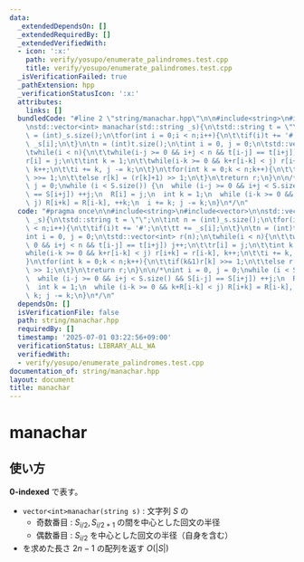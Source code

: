 ```yaml
---
data:
  _extendedDependsOn: []
  _extendedRequiredBy: []
  _extendedVerifiedWith:
  - icon: ':x:'
    path: verify/yosupo/enumerate_palindromes.test.cpp
    title: verify/yosupo/enumerate_palindromes.test.cpp
  _isVerificationFailed: true
  _pathExtension: hpp
  _verificationStatusIcon: ':x:'
  attributes:
    links: []
  bundledCode: "#line 2 \"string/manachar.hpp\"\n\n#include<string>\n#include<vector>\n\
    \nstd::vector<int> manachar(std::string _s){\n\tstd::string t = \"\";\n\tint n\
    \ = (int)_s.size();\n\tfor(int i = 0;i < n;i++){\n\t\tif(i)t += '#';\n\t\tt +=\
    \ _s[i];\n\t}\n\tn = (int)t.size();\n\tint i = 0, j = 0;\n\tstd::vector<int> r(n);\n\
    \twhile(i < n){\n\t\twhile(i-j >= 0 && i+j < n && t[i-j] == t[i+j]) j++;\n\t\t\
    r[i] = j;\n\t\tint k = 1;\n\t\twhile(i-k >= 0 && k+r[i-k] < j) r[i+k] = r[i-k],\
    \ k++;\n\t\ti += k, j -= k;\n\t}\n\tfor(int k = 0;k < n;k++){\n\t\tif(k&1)r[k]\
    \ >>= 1;\n\t\telse r[k] = (r[k]+1) >> 1;\n\t}\n\treturn r;\n}\n\n/*\nint i = 0,\
    \ j = 0;\nwhile (i < S.size()) {\n  while (i-j >= 0 && i+j < S.size() && S[i-j]\
    \ == S[i+j]) ++j;\n  R[i] = j;\n  int k = 1;\n  while (i-k >= 0 && k+R[i-k] <\
    \ j) R[i+k] = R[i-k], ++k;\n  i += k; j -= k;\n}\n*/\n"
  code: "#pragma once\n\n#include<string>\n#include<vector>\n\nstd::vector<int> manachar(std::string\
    \ _s){\n\tstd::string t = \"\";\n\tint n = (int)_s.size();\n\tfor(int i = 0;i\
    \ < n;i++){\n\t\tif(i)t += '#';\n\t\tt += _s[i];\n\t}\n\tn = (int)t.size();\n\t\
    int i = 0, j = 0;\n\tstd::vector<int> r(n);\n\twhile(i < n){\n\t\twhile(i-j >=\
    \ 0 && i+j < n && t[i-j] == t[i+j]) j++;\n\t\tr[i] = j;\n\t\tint k = 1;\n\t\t\
    while(i-k >= 0 && k+r[i-k] < j) r[i+k] = r[i-k], k++;\n\t\ti += k, j -= k;\n\t\
    }\n\tfor(int k = 0;k < n;k++){\n\t\tif(k&1)r[k] >>= 1;\n\t\telse r[k] = (r[k]+1)\
    \ >> 1;\n\t}\n\treturn r;\n}\n\n/*\nint i = 0, j = 0;\nwhile (i < S.size()) {\n\
    \  while (i-j >= 0 && i+j < S.size() && S[i-j] == S[i+j]) ++j;\n  R[i] = j;\n\
    \  int k = 1;\n  while (i-k >= 0 && k+R[i-k] < j) R[i+k] = R[i-k], ++k;\n  i +=\
    \ k; j -= k;\n}\n*/\n"
  dependsOn: []
  isVerificationFile: false
  path: string/manachar.hpp
  requiredBy: []
  timestamp: '2025-07-01 03:22:56+09:00'
  verificationStatus: LIBRARY_ALL_WA
  verifiedWith:
  - verify/yosupo/enumerate_palindromes.test.cpp
documentation_of: string/manachar.hpp
layout: document
title: manachar
---
```


# manachar

## 使い方

**0-indexed** で表す。

- ``vector<int>manachar(string s)`` : 文字列 $S$ の
  - 奇数番目 : $S_{i/2}, S_{i/2+1}$ の間を中心とした回文の半径
  - 偶数番目 : $S_{i/2}$ を中心とした回文の半径（自身を含む）
- を求めた長さ $2n-1$ の配列を返す $O(\lvert S \rvert)$
